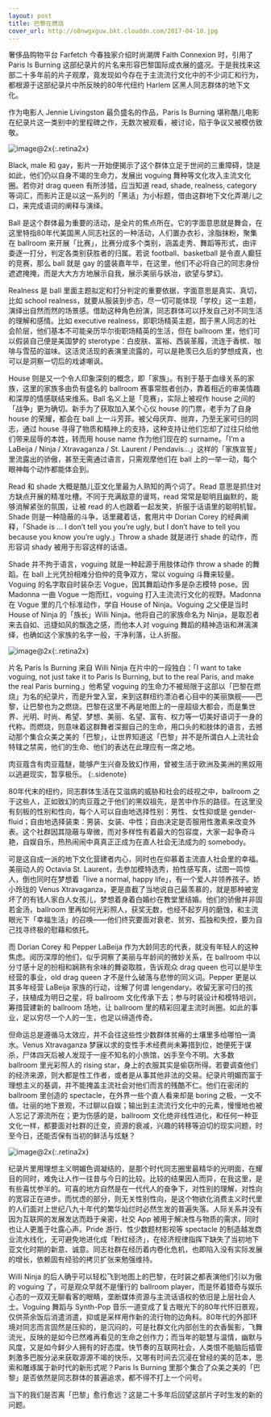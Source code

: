 ```yaml
---
layout: post
title: 巴黎在燃烧
cover_url: http://o8nwgxguw.bkt.clouddn.com/2017-04-10.jpg
---
```


奢侈品购物平台 Farfetch 今春独家介绍时尚潮牌 Faith Connexion 时，引用了 Paris Is Burning 这部纪录片的片名来形容巴黎国际成衣展的盛况。于是我找来这部二十多年前的片子观摩，竟发现如今存在于主流流行文化中的不少词汇和行为，都根源于这部纪录片中所反映的80年代纽约 Harlem 区黑人同志群体的地下文化。

作为电影人 Jennie Livingston 最负盛名的作品，Paris Is Burning 堪称酷儿电影在纪录片这一类别中的里程碑之作，无数次被观看，被讨论，陷于争议又被模仿致敬。

![image@2x](http://o8nwgxguw.bkt.clouddn.com/2017-04-10-1.jpg){:.retina2x}

Black, male 和 gay，影片一开始便揭示了这个群体立足于世间的三重障碍，饶是如此，他们仍以自身不竭的生命力，发展出 voguing 舞种等文化攻入主流文化圈。若你对 drag queen 有所涉猎，应当知道 read, shade, realness, category 等词汇，而影片正是以这一系列的「黑话」为小标题，借由这群地下文化弄潮儿之口，来完成语词的阐释与演绎。

Ball 是这个群体最为重要的活动，是全片的焦点所在。它的字面意思就是舞会，在这里特指80年代美国黑人同志社区的一种活动，人们置办衣衫，涂脂抹粉，聚集在 ballroom 来开展「比赛」，比赛分成多个类别，涵盖走秀、舞蹈等形式，由评委逐一打分，判定各类别获胜者的归属。若说 football、basketball 是令直人癫狂的竞赛，那么 ball 就是 gay 的盛装嘉年华，在这里，他们不必将自己的同志身份遮遮掩掩，而是大大方方地展示自我，展示美丽与妖冶，欲望与梦幻。

Realness 是 ball 里面主题拟定和打分判定的重要依据，字面意思是真实、真切，比如 school realness，就要从服装到步态，尽一切可能体现「学校」这一主题，演绎出自然而然的场景感。借助这种角色扮演，同志群体可以抒发自己对不同生活的理解和感情。比如 executive realness，即职场精英主题，囿于黑人同志的社会阶层，他们基本不可能亲历华尔街职场精英的生活，但在 ballroom 里，他们可以假装自己便是美国梦的 sterotype：白皮肤、富裕、西装革履，流连于香槟、咖啡与雪茄的滋味。这活灵活现的表演里流露的，可以是艳羡已久后的梦想成真，也可以是洞察一切后的戏谑嘲讽。

House 则是又一个令人印象深刻的概念，即「家族」。有别于基于血缘关系的家族，这里的家族多由负有盛名的 ballroom 赛事常胜者创办，靠着相近的审美情趣和深厚的情感联结来维系。Ball 名义上是「竞赛」，实际上被视作 house 之间的「战争」更为确切。新手为了获取加入某个心仪 house 的门票，老手为了自身 house 的荣耀，都会在 ball 上一斗芳菲。被父母厌弃、抛弃，乃至无家可归的同志，通过 house 寻得了物质和精神上的支持，这种支持让他们忘却了过往只给他们带来屈辱的本姓，转而用 house name 作为他们现在的 surname。「I’m a LaBeija / Ninja / Xtravaganza / St. Laurent / Pendavis…」这样的「家族宣誓」里流露出的骄傲，甚至无需通过语言，只需观摩他们在 ball 上的一举一动，每个眼神每个动作都能体会到。

Read 和 shade 大概是酷儿亚文化里最为人熟知的两个词了。Read 意思是抓住对方缺点开展的精准吐槽。不同于充满敌意的谩骂，read 常常是聪明且幽默的，能够消解紧张的氛围，让被 read 的人也跟着一起发笑，折服于话语里的聪明机智。Shade 则是一种隐蔽的斗争，话里藏着话，套用片中 Dorian Corey 的经典阐释，「Shade is … I don’t tell you you’re ugly, but I don’t have to tell you because you know you’re ugly.」Throw a shade 就是进行 shade 的动作，而形容词 shady 被用于形容这样的话语。

Shade 并不拘于语言，voguing 就是一种起源于用肢体动作 throw a shade 的舞蹈。在 ball 上光凭扮相难分伯仲的竞争双方，常以 voguing 斗舞来较量。Voguing 的名字取自时装杂志 Vogue，因其舞蹈动作多是杂志模特 pose。因 Madonna 一曲 Vogue 一炮而红，voguing 打入主流流行文化的视野。Madonna 在 Vogue 里的几个标准动作，学自 House of Ninja。Voguing 之父便是当时 House of Ninja 的「族长」Willi Ninja。他将自己的家族命名为 Ninja，是取忍者来去自如、迅捷如风的飘逸之感，而他本人对 voguing 舞蹈的精神造诣和淋漓演绎，也确如这个家族的名字一般，干净利落，让人折服。

![image@2x](http://o8nwgxguw.bkt.clouddn.com/2017-04-10-2.jpg){:.retina2x}

片名 Paris Is Burning 来自 Willi Ninja 在片中的一段独白：「I want to take voguing, not just take it to Paris Is Burning, but to the real Paris, and make the real Paris burning.」他希望 voguing 的生命力不被局限于这部以「巴黎在燃烧」为名的纪录片，而是升堂入室，来到这群纽约漂泊者心目中的美丽旗舰——巴黎，让巴黎也为之燃烧。巴黎在这里不再是地图上的一座超级大都会，而是集世界、光明、时尚、希望、梦想、美丽、名望、富有、权力等一切美好语词于一身的代称。而燃烧，则意味着这群舞者深掘自己的生命，用口头的和肢体的语言，去撼动那个集合众美之美的「巴黎」，让世界知道这「巴黎」并不是所谓白人上流社会特辖之禁脔，他们的生命、他们的表达在此理应有一席之地。

肉豆蔻含有肉豆蔻醚，能够产生兴奋及致幻作用，曾被生活于欧洲及美洲的黑奴用以逃避现实，暂享极乐。
{:.sidenote}

80年代末的纽约，同志群体生活在艾滋病的威胁和社会的歧视之中，ballroom 之于这些人，正如致幻的肉豆蔻之于他们的黑奴祖先，是苦中作乐的路径。在这里没有刻板的性别和性向，每个人可以自由地选择性别：男性、女性抑或是 gender-fluid；自由地选择装束：男装、女装、中性；自由决定是否服用性激素来改变外表。这个社群因其隐蔽与卑微，而对多样性有着最大的包容度，大家一起争奇斗艳，自娱自乐，热热闹闹中真真正正成为在直人社会无法成为的 somebody。

可是这自成一派的地下文化营建者内心，同时也在仰慕着主流直人社会里的幸福。美丽动人的 Octavia St. Laurent，去参加模特选秀，拍性感写真，试图一鸣惊人，倒也同时在梦想着「live a normal, happy life」，有一个爱人并领养孩子。娇小玲珑的 Venus Xtravaganza，更是直截了当地说自己最羡慕的，就是那种被宠坏了的有钱人家白人女孩儿，梦想着身着白婚纱在教堂里结婚。他们的骄傲并非固若金汤，ballroom 里再如何光彩照人，获奖无数，也经不起岁月的磨蚀，和主流眼光下「幸福生活」的召唤——他们终究要面对衰老、贫穷、孤独和失控，要为自己找寻终极的慰藉和依托。

而 Dorian Corey 和 Pepper LaBeija 作为大龄同志的代表，就没有年轻人的这种焦虑。阅历深厚的他们，似乎洞察了美丽与年龄间的微妙关系，在 ballroom 中以分寸感十足的扮相和娴熟有余味的舞姿取胜，告诉观众 drag queen 也可以是毕生经营的事业，old drag queen 才不是什么破落与悲惨的同义词。Pepper 更是以其多年经营 LaBeija 家族的行动，诠解了何谓 lengendary。收留无家可归的孩子，扶植成为明日之星，将 ballroom 文化传承下去；参与时装设计和模特培训，筹措营建新的 ballroom 场地，让 ballroom 里的精彩回灌主流时尚圈。如此的事业，足以穷尽一个人的一生，也足以缔造传奇。

但命运总是遵循马太效应，并不会往这些性少数群体贫瘠的土壤里多给哪怕一滴水。Venus Xtravaganza 梦寐以求的变性手术经费尚未筹措到位，她便死于谋杀，尸体四天后被人发现于一座不知名的小旅馆，凶手至今不明。大多数 ballroom 里光彩照人的 rising star，身上的衣服其实是偷窃所得。若要调查他们的经济来源，则大都是性工作者，或者是从事其他非法的交易。纪录片明媚而富于理想主义的基调，并不能掩盖主流社会对他们而言的残酷不仁。他们在密闭的 ballroom 里创造的 spectacle，在外界一些个直人看来却是 boring 之极，一文不值。壮丽的地下景观，不过聊以自娱；输出到主流流行文化中的元素，慢慢地也被人忘记了源流所在；更为伤感的是，ballroom 文化绝非线性进化，和任何一种亚文化一样，都要面对社群的迁变，资源的衰减，兴趣的转移等迫切的现实问题，时至今日，还能否保有当初的鲜活与炫魅？

![image@2x](http://o8nwgxguw.bkt.clouddn.com/2017-04-10-3.jpg){:.retina2x}

纪录片里用理想主义明媚色调凝结的，是那个时代同志圈里最精华的光明面，在耀目的同时，难免让人作一往昔与今日的比较。比较的结果因人而异，在我这里，是有些喜忧参半的。可喜的地方自然是在一代代人的奋争下，对性别的理解，对性向的宽容正在进步。而忧虑的部分，则无关性别性向，是这个物欲化消费主义时代里的人们面对上世纪八九十年代的繁华灿烂时必然生发的普遍失落。人际关系并没有因为互联网的发展发达而趋于亲密，社交 App 被用于解决性与物质的需求，同时也让人更羞于吐露心声。Pride 游行、性少数题材影视等 spectacle 的制造越发商业流水线化，无可避免地进化成「粉红经济」，在经济规律指挥下缺失了当初地下亚文化时期的新意、诚意。同志社群在经历着内卷化危机，也即陷入没有实际发展的增长，依赖固有经验的拷贝扩张来勉强维持。

Willi Ninja 的后人确乎可以轻松飞到地图上的巴黎，在时装之都表演他们引以为傲的 voguing 了，可是观众早就不是懂行的 ballroom player，而是怀着猎奇与娱乐心态的一双双无聊看客的眼睛，垄断媒体资源与主流话语权的依旧是上层社会人士。Voguing 舞蹈与 Synth-Pop 音乐一道变成了复古眼光下的80年代怀旧景观，仅供茶余饭后消遣消遣，抑或是采样用作新的流行物的边角料。80年代的外部环境对同志而言固然是压抑的，是沉闷的，可是社群文化内部创生的衣香鬓影，飞舞流光，反映的是如今已然难再看见的生命之创作力；而当年的聪慧与温情，幽默与风度，又是如今鲜少人拥有的好态度。快节奏的互联网社会，人类恨不能脑后插管刺激多巴胺分泌来获取源源不竭的快乐，又哪有时间去沉浸在曾经的美的范本，思索和雕琢属于新时代的新形式呢？Paris Is Burning 里那个集合了众美之美的「巴黎」是否依然是同志群体的普遍追求，都不得不打上一个问号。

当下的我们是否离「巴黎」愈行愈远？这是二十多年后回望这部片子时生发的新的问题。
